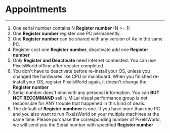 # Appointments
------

1. One serial number contains N **Register number** (N >= 1)
2. One **Register number** register one PC permanently. 
3. One **Register number** can be shared with any version of Ae in the same PC. 
4. Register cost one **Register number**, deactivate add one **Register number**
5. Only **Register and Deactivate** need internet connected. You can use PixelsWorld offline after register completed. 
6. You don't have to deactivate before re-install your OS, unless you changed the hardwares like CPU or mainboard. When you finished re-install your OS, register PixelsWorld again, it doesn't change the **Register number**
7. Serial number does't bind with any personal information. You can **BUT NOT RECOMMAND** sell it. MiLai visual performance group is not responsible for ANY trouble that happened in this kind of deals. 
8. The default of **Register numbner** is one. If you have more than one PC and you also want to run PixelsWorld on your multiple machines at the same time. Please purchase the corresponding number of PixelsWorld, we will send you the Serial number with specified **Register number**

